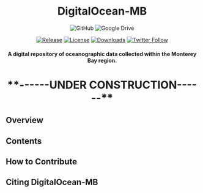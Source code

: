 <div align="center">
  
  <h1> DigitalOcean-MB </h1>

  ![GitHub](https://img.shields.io/badge/github-%23121011.svg?style=for-the-badge&logo=github&logoColor=white)
  ![Google Drive](https://img.shields.io/badge/Google%20Drive-4285F4?style=for-the-badge&logo=googledrive&logoColor=white)
  
  [![Release](https://img.shields.io/github/release/Requarks/wiki.svg?style=flat&maxAge=3600)](https://github.com/cpagniel/DigitalOcean-MB/wiki/releases)
  [![License](https://img.shields.io/badge/license-AGPLv3-blue.svg?style=flat)](https://github.com/cpagniel/DigitalOcean-MB/wiki/blob/master/LICENSE)
  [![Downloads](https://img.shields.io/github/downloads/Requarks/wiki/total.svg?style=flat&logo=github)](https://github.com/cpagniel/DigitalOcean-MB/wiki/releases)
  [![Twitter Follow](https://img.shields.io/badge/follow-%40FishySounds-blue.svg?style=flat&logo=twitter)](https://twitter.com/FishySounds)
  
  <h4> A digital repository of oceanographic data collected within the Monterey Bay region. 
    
</div>

<h1 align="center"> **------UNDER CONSTRUCTION------** </h1>

## Overview

## Contents

## How to Contribute

## Citing DigitalOcean-MB

